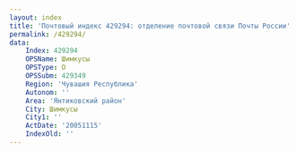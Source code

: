 ```yaml
---
layout: index
title: 'Почтовый индекс 429294: отделение почтовой связи Почты России'
permalink: /429294/
data:
    Index: 429294
    OPSName: Шимкусы
    OPSType: О
    OPSSubm: 429349
    Region: 'Чувашия Республика'
    Autonom: ''
    Area: 'Янтиковский район'
    City: Шимкусы
    City1: ''
    ActDate: '20051115'
    IndexOld: ''
---
```


